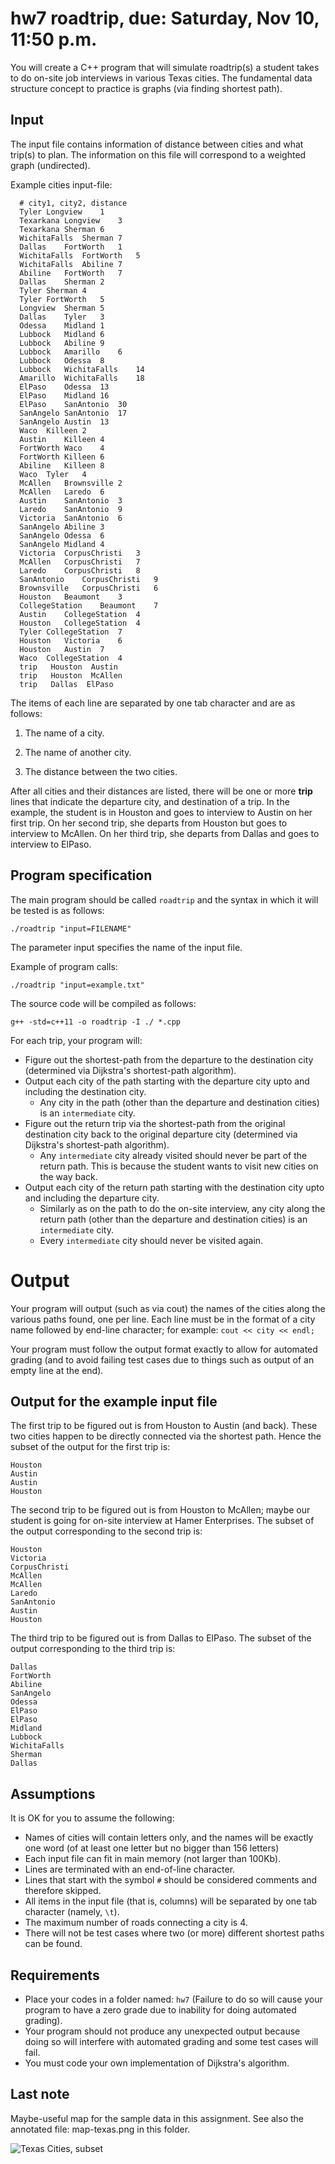 # hw7 roadtrip, due: Saturday, Nov 10, 11:50 p.m.

You will create a C++ program that will simulate roadtrip(s) a student takes to do on-site job interviews in various Texas cities.
The fundamental data structure concept to practice is graphs (via finding shortest path).

## Input

The input file contains information of distance between cities and what trip(s) to plan.
The information on this file will correspond to a weighted graph (undirected).

Example cities input-file:

      # city1, city2, distance
      Tyler	Longview	1
      Texarkana	Longview	3
      Texarkana	Sherman	6
      WichitaFalls	Sherman	7
      Dallas	FortWorth	1
      WichitaFalls	FortWorth	5
      WichitaFalls	Abiline	7
      Abiline	FortWorth	7
      Dallas	Sherman	2
      Tyler	Sherman	4
      Tyler	FortWorth	5
      Longview	Sherman	5
      Dallas	Tyler	3
      Odessa	Midland	1
      Lubbock	Midland	6
      Lubbock	Abiline	9
      Lubbock	Amarillo	6
      Lubbock	Odessa	8
      Lubbock	WichitaFalls	14
      Amarillo	WichitaFalls	18
      ElPaso	Odessa	13
      ElPaso	Midland	16
      ElPaso	SanAntonio	30
      SanAngelo	SanAntonio	17
      SanAngelo	Austin	13
      Waco	Killeen	2
      Austin	Killeen	4
      FortWorth	Waco	4
      FortWorth	Killeen	6
      Abiline	Killeen	8
      Waco	Tyler	4
      McAllen	Brownsville	2
      McAllen	Laredo	6
      Austin	SanAntonio	3
      Laredo	SanAntonio	9
      Victoria	SanAntonio	6
      SanAngelo	Abiline	3
      SanAngelo	Odessa	6
      SanAngelo	Midland	4
      Victoria	CorpusChristi	3
      McAllen	CorpusChristi	7
      Laredo	CorpusChristi	8
      SanAntonio	CorpusChristi	9
      Brownsville	CorpusChristi	6
      Houston	Beaumont	3
      CollegeStation	Beaumont	7
      Austin	CollegeStation	4
      Houston	CollegeStation	4
      Tyler	CollegeStation	7
      Houston	Victoria	6
      Houston	Austin	7
      Waco	CollegeStation	4
      trip   Houston  Austin
      trip   Houston  McAllen
      trip   Dallas  ElPaso

The items of each line are separated by one tab character and are as follows:

1. The name of a city.

2. The name of another city.

3. The distance between the two cities.

After all cities and their distances are listed, there will be one or more **trip** lines that indicate the departure city, and destination of a trip.
In the example, the student is in Houston and goes to interview to Austin on her first trip.
On her second trip, she departs from Houston but goes to interview to McAllen.
On her third trip, she departs from Dallas and goes to interview to ElPaso.

## Program specification

The main program should be called `roadtrip` and the syntax in which it will be tested is as follows:

`./roadtrip "input=FILENAME"`

The parameter input specifies the name of the input file.

Example of program calls:

`./roadtrip "input=example.txt"`

The source code will be compiled as follows:

`g++ -std=c++11 -o roadtrip -I ./ *.cpp`


For each trip, your program will:

  * Figure out the shortest-path from the departure to the destination city (determined via Dijkstra's shortest-path algorithm).
  * Output each city of the path starting with the departure city upto and including the destination city.
    * Any city in the path (other than the departure and destination cities) is an `intermediate` city.
  * Figure out the return trip via the shortest-path from the original destination city back to the original departure city (determined via Dijkstra's shortest-path algorithm).
    * Any `intermediate` city already visited should never be part of the return path. This is because the student wants to visit new cities on the way back.
  * Output each city of the return path starting with the destination city upto and including the departure city.
    * Similarly as on the path to do the on-site interview, any city along the return path (other than the departure and destination cities) is an `intermediate` city.
    * Every `intermediate` city should never be visited again.

# Output

Your program will output (such as via cout) the names of the cities along the various paths found, one per line.
Each line must be in the format of a city name followed by end-line character; for example: `cout << city << endl;`

Your program must follow the output format exactly to allow for automated grading
(and to avoid failing test cases due to things such as output of an empty line at the end).

## Output for the example input file

The first trip to be figured out is from Houston to Austin (and back). These two cities happen to be directly connected via the shortest path.
Hence the subset of the output for the first trip is:

    Houston
    Austin
    Austin
    Houston

The second trip to be figured out is from Houston to McAllen; maybe our student is going for on-site interview at Hamer Enterprises.
The subset of the output corresponding to the second trip is:

    Houston
    Victoria
    CorpusChristi
    McAllen
    McAllen
    Laredo
    SanAntonio
    Austin
    Houston

The third trip to be figured out is from Dallas to ElPaso.
The subset of the output corresponding to the third trip is:

    Dallas
    FortWorth
    Abiline
    SanAngelo
    Odessa
    ElPaso
    ElPaso
    Midland
    Lubbock
    WichitaFalls
    Sherman
    Dallas

## Assumptions

It is OK for you to assume the following:

  * Names of cities will contain letters only, and the names will be exactly one word (of at least one letter but no bigger than 156 letters)
  * Each input file can fit in main memory (not larger than 100Kb).
  * Lines are terminated with an end-of-line character.
  * Lines that start with the symbol `#` should be considered comments and therefore skipped.
  * All items in the input file (that is, columns) will be separated by one tab character (namely, `\t`).
  * The maximum number of roads connecting a city is 4.
  * There will not be test cases where two (or more) different shortest paths can be found.

## Requirements

* Place your codes in a folder named: `hw7` (Failure to do so will cause your program to have a zero grade due to inability for doing automated grading).
* Your program should not produce any unexpected output because doing so will interfere with automated grading and some test cases will fail.
* You must code your own implementation of Dijkstra's algorithm.

## Last note

Maybe-useful map for the sample data in this assignment. See also the annotated file: map-texas.png in this folder.

![Texas Cities, subset](http://www.bls.gov/regions/southwest/images/18795.png)
